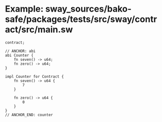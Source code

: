 # Example: sway_sources/bako-safe/packages/tests/src/sway/contract/src/main.sw

```sway
contract;

// ANCHOR: abi
abi Counter {
    fn seven() -> u64;
    fn zero() -> u64;
}

impl Counter for Contract {
    fn seven() -> u64 {
        7
    }

    fn zero() -> u64 {
        0
    }
}
// ANCHOR_END: counter

```
